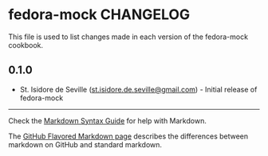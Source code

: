 fedora-mock CHANGELOG
=====================

This file is used to list changes made in each version of the fedora-mock
cookbook.

0.1.0
-----
- St. Isidore de Seville (<st.isidore.de.seville@gmail.com>) - Initial release of fedora-mock

- - -
Check the [Markdown Syntax Guide](http://daringfireball.net/projects/markdown/syntax)
for help with Markdown.

The [GitHub Flavored Markdown page](http://github.github.com/github-flavored-markdown/)
describes the differences between markdown on GitHub and standard markdown.
